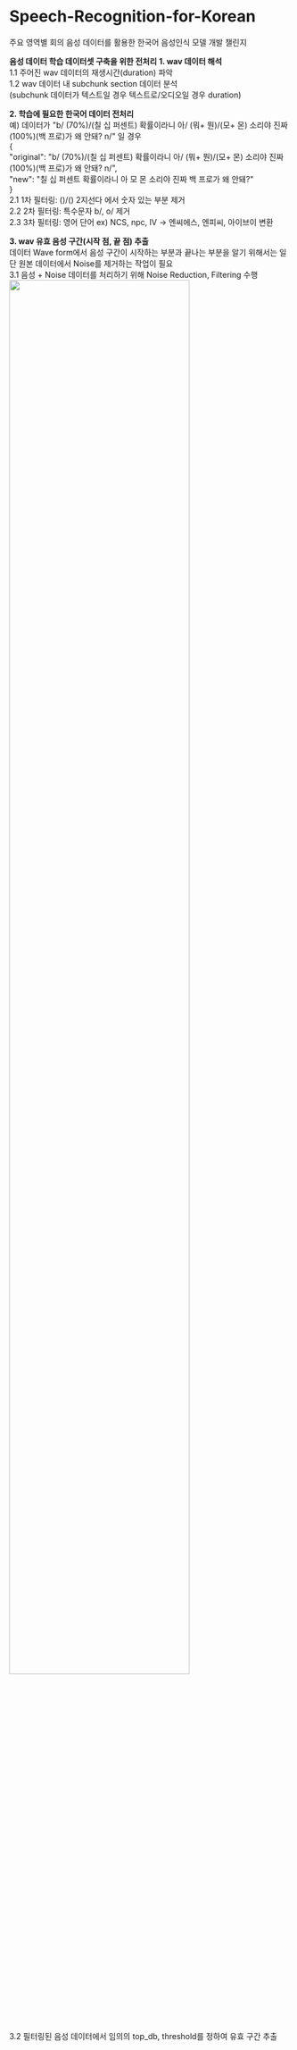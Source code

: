 # Speech-Recognition-for-Korean
주요 영역별 회의 음성 데이터를 활용한 한국어 음성인식 모델 개발 챌린지

**음성 데이터 학습 데이터셋 구축을 위한 전처리**
**1. wav 데이터 해석**  
1.1 주어진 wav 데이터의 재생시간(duration) 파악  
1.2 wav 데이터 내 subchunk section 데이터 분석  
(subchunk 데이터가 텍스트일 경우 텍스트로/오디오일 경우 duration)  
  
**2. 학습에 필요한 한국어 데이터 전처리**  
예) 데이터가 "b/ (70%)/(칠 십 퍼센트) 확률이라니 아/ (뭐+ 뭔)/(모+ 몬) 소리야 진짜 (100%)(백 프로)가 왜 안돼? n/" 일 경우  
        {  
            "original": "b/ (70%)/(칠 십 퍼센트) 확률이라니 아/ (뭐+ 뭔)/(모+ 몬) 소리야 진짜 (100%)(백 프로)가 왜 안돼? n/",  
            "new": "칠 십 퍼센트 확률이라니 아 모 몬 소리야 진짜 백 프로가 왜 안돼?"  
        }  
2.1 1차 필터링: ()/() 2지선다 에서 숫자 있는 부분 제거  
2.2 2차 필터링: 특수문자 b/, o/ 제거  
2.3 3차 필터링: 영어 단어 ex) NCS, npc, IV -> 엔씨에스, 엔피씨, 아이브이 변환  
  
**3. wav 유효 음성 구간(시작 점, 끝 점) 추출**  
데이터 Wave form에서 음성 구간이 시작하는 부분과 끝나는 부분을 알기 위해서는 일단 원본 데이터에서 Noise를 제거하는 작업이 필요  
3.1 음성 + Noise 데이터를 처리하기 위해 Noise Reduction, Filtering 수행  
<img width="80%" src="https://user-images.githubusercontent.com/69739208/184356999-db9cee03-ec05-4b1f-b16d-0e1c35751372.png"/>  
  
3.2 필터링된 음성 데이터에서 임의의 top_db, threshold를 정하여 유효 구간 추출  
